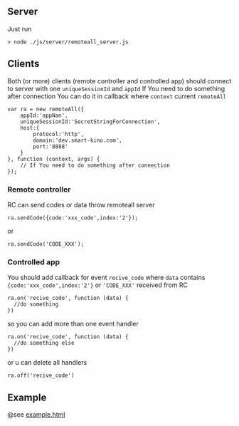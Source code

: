## Server

Just run 

    > node ./js/server/remoteall_server.js

## Clients


Both (or more) clients (remote controller and controlled app) should connect  to server with one `uniqueSessionId` and `appId`
If You need to do something after connection You can do it in callback where `context` current `remoteAll`

    var ra = new remoteAll({
        appId:'appNan',
        uniqueSessionId:'SecretStringForConnection',
        host:{
            protocol:'http',
            domain:'dev.smart-kino.com',
            port:'8888'
        }
    }, function (context, args) {
        // If You need to do something after connection
    });


### Remote controller 

RC can send codes or data throw remoteall server

    ra.sendCode({code:'xxx_code',index:'2'});
    
  or
  
    ra.sendCode('CODE_XXX');

### Controlled app

You should add callback for event `recive_code` where `data` contains `{code:'xxx_code',index:'2'}` or `'CODE_XXX'` received from RC

    ra.on('recive_code', function (data) {
      //do something
    })
    
so you can add more than one event handler

    ra.on('recive_code', function (data) {
      //do something else
    })

or u can delete all handlers

    ra.off('recive_code')

## Example


@see [example.html](https://github.com/immosmart/remoteall/blob/master/example.html)
